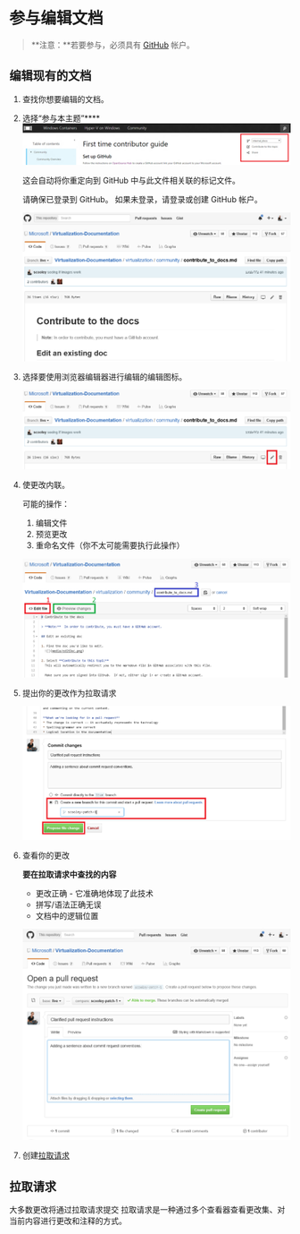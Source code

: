 # 参与编辑文档

> **注意：**若要参与，必须具有 [GitHub](https://www.github.com) 帐户。

## 编辑现有的文档

1. 查找你想要编辑的文档。

2. 选择“参与本主题”****  
    ![](media/editDoc.png)

    这会自动将你重定向到 GitHub 中与此文件相关联的标记文件。

    请确保已登录到 GitHub。 如果未登录，请登录或创建 GitHub 帐户。

    ![](media/GitHubView.png)

3. 选择要使用浏览器编辑器进行编辑的编辑图标。

    ![](media/GitHubEdit.png)

4. 使更改内联。

    可能的操作：
    1. 编辑文件
    2. 预览更改
    3. 重命名文件（你不太可能需要执行此操作）

    ![](media/GitHubEditor.png)

5. 提出你的更改作为拉取请求

    ![](media/GitHubProposeChange.png)

6. 查看你的更改

    **要在拉取请求中查找的内容**
    * 更改正确 - 它准确地体现了此技术
    * 拼写/语法正确无误
    * 文档中的逻辑位置

    ![](media/GitHubCreatePR.png)

7. 创建[拉取请求](contribute_to_docs.md#pull-requests)

## 拉取请求

大多数更改将通过拉取请求提交 拉取请求是一种通过多个查看器查看更改集、对当前内容进行更改和注释的方式。






